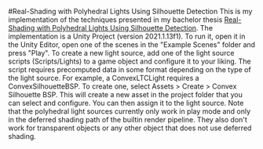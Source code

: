 #Real-Shading with Polyhedral Lights Using Silhouette Detection
This is my implementation of the techniques presented in my bachelor thesis [Real-Shading with Polyhedral Lights Using Silhouette Detection](http://bastian.urbach.one/rtswplusd). The implementation is a Unity Project (version 2021.1.13f1). To run it, open it in the Unity Editor, open one of the scenes in the "Example Scenes" folder and press "Play". To create a new light source, add one of the light source scripts (Scripts/Lights) to a game object and configure it to your liking. The script requires precomputed data in some format depending on the type of the light source. For example, a ConvexLTCLight requires a ConvexSilhouetteBSP. To create one, select Assets > Create > Convex Silhouette BSP. This will create a new asset in the project folder that you can select and configure. You can then assign it to the light source. Note that the polyhedral light sources currently only work in play mode and only in the deferred shading path of the builtin render pipeline. They also don't work for transparent objects or any other object that does not use deferred shading.
